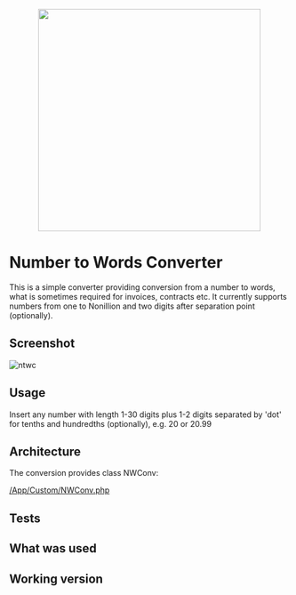 <p align="center"><a href="https://laravel.com" target="_blank"><img src="https://raw.githubusercontent.com/laravel/art/master/logo-lockup/5%20SVG/2%20CMYK/1%20Full%20Color/laravel-logolockup-cmyk-red.svg" width="400"></a></p>



# Number to Words Converter

This is a simple converter providing conversion from a number to words, what is sometimes required for invoices, contracts etc. It currently supports numbers from one to Nonillion and two digits after separation point (optionally).

## Screenshot
![ntwc](https://user-images.githubusercontent.com/89514476/166660418-fbe22070-9d49-4fdd-a0d6-c33e49323049.gif)

## Usage
Insert any number with length 1-30 digits plus 1-2 digits separated by 'dot' for tenths and hundredths (optionally), e.g. 20 or 20.99

## Architecture
The conversion provides class NWConv:

[/App/Custom/NWConv.php](https://github.com/wie1900/conv/tree/main/app/Custom/NWConv.php)


## Tests

## What was used

## Working version


